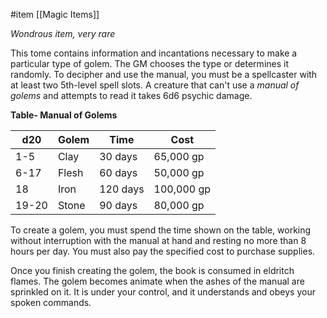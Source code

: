  #item [[Magic Items]]

*Wondrous item, very rare*

This tome contains information and incantations necessary to make a particular type of golem. The GM chooses the type or determines it randomly. To decipher and use the manual, you must be a spellcaster with at least two 5th-level spell slots. A creature that can't use a *manual of golems* and attempts to read it takes 6d6 psychic damage.

**Table- Manual of Golems**

| d20   | Golem | Time     | Cost       |
| ----- | ----- | -------- | ---------- |
| 1-5   | Clay  | 30 days  | 65,000 gp  |
| 6-17  | Flesh | 60 days  | 50,000 gp  |
| 18    | Iron  | 120 days | 100,000 gp |
| 19-20 | Stone | 90 days  | 80,000 gp  |

To create a golem, you must spend the time shown on the table, working without interruption with the manual at hand and resting no more than 8 hours per day. You must also pay the specified cost to purchase supplies.

Once you finish creating the golem, the book is consumed in eldritch flames. The golem becomes animate when the ashes of the manual are sprinkled on it. It is under your control, and it understands and obeys your spoken commands.
